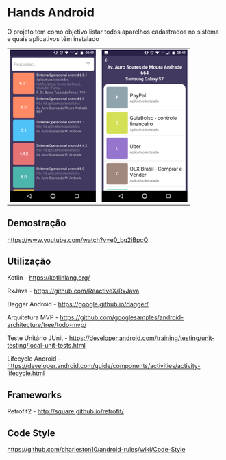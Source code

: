 # Hands Android

O projeto tem como objetivo listar todos aparelhos cadastrados no sistema e quais aplicativos têm instalado

<table>
  <td>
       <img width="200" src="https://github.com/charleston10/hands-android/blob/master/screenshots/screen1.png">
  </td>
   <td>
        <img width="200" src="https://github.com/charleston10/hands-android/blob/master/screenshots/screen2.png">
   </td>
</table>

## Demostração

https://www.youtube.com/watch?v=e0_bq2iBpcQ

## Utilização

Kotlin - https://kotlinlang.org/

RxJava - https://github.com/ReactiveX/RxJava

Dagger Android - https://google.github.io/dagger/

Arquitetura MVP - https://github.com/googlesamples/android-architecture/tree/todo-mvp/

Teste Unitário JUnit - https://developer.android.com/training/testing/unit-testing/local-unit-tests.html

Lifecycle Android - https://developer.android.com/guide/components/activities/activity-lifecycle.html

## Frameworks

Retrofit2 - http://square.github.io/retrofit/

## Code Style

https://github.com/charleston10/android-rules/wiki/Code-Style
